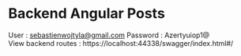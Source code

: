 # Backend Angular Posts

User : sebastienwojtyla@gmail.com 
Password : Azertyuiop1@  
View backend routes : https://localhost:44338/swagger/index.html#/
